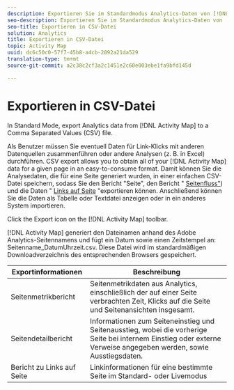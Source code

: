 ```yaml
---
description: Exportieren Sie im Standardmodus Analytics-Daten von [!DNL Activity Map] in eine CSV-Datei (Comma Separated Values).
seo-description: Exportieren Sie im Standardmodus Analytics-Daten von [!DNL Activity Map] in eine CSV-Datei (Comma Separated Values).
seo-title: Exportieren in CSV-Datei
solution: Analytics
title: Exportieren in CSV-Datei
topic: Activity Map
uuid: dc6c50c0-57f7-45b8-a4cb-2092a21da529
translation-type: tm+mt
source-git-commit: a2c38c2cf3a2c1451e2c60e003ebe1fa9bfd145d

---
```



# Exportieren in CSV-Datei

In Standard Mode, export Analytics data from [!DNL Activity Map] to a Comma Separated Values (CSV) file.

Als Benutzer müssen Sie eventuell Daten für Link-Klicks mit anderen Datenquellen zusammenführen oder andere Analysen (z. B. in Excel) durchführen. CSV export allows you to obtain all of your [!DNL Activity Map] data for a given page in an easy-to-consume format. Damit können Sie die Analysedaten, die für eine Seite generiert wurden, in einer einfachen CSV-Datei speichern, sodass Sie den Bericht "Seite", den Bericht " [Seitenfluss"](/help/analyze/activity-map/activitymap-page-flow.md)) und die Daten " [Links auf Seite](/help/analyze/activity-map/activitymap-links-report.md) "exportieren können. Anschließend können Sie die Daten als Tabelle oder Textdatei anzeigen oder in ein anderes System importieren.

Click the Export icon on the [!DNL Activity Map] toolbar.

[!DNL Activity Map] generiert den Dateinamen anhand des Adobe Analytics-Seitennamens und fügt ein Datum sowie einen Zeitstempel an: Seitenname_DatumUhrzeit.csv. Diese Datei wird im standardmäßigen Downloadverzeichnis des entsprechenden Browsers gespeichert.

| Exportinformationen | Beschreibung |
|---|---|
| Seitenmetrikbericht | Seitenmetrikdaten aus Analytics, einschließlich der auf einer Seite verbrachten Zeit, Klicks auf die Seite und Seitenansichten insgesamt. |
| Seitendetailbericht | Informationen zum Seiteneinstieg und Seitenausstieg, wobei die vorherige Seite bei internem Einstieg oder externe Verweise angegeben werden, sowie Ausstiegsdaten. |
| Bericht zu Links auf Seite | Linkinformationen für eine bestimmte Seite im Standard- oder Livemodus |
